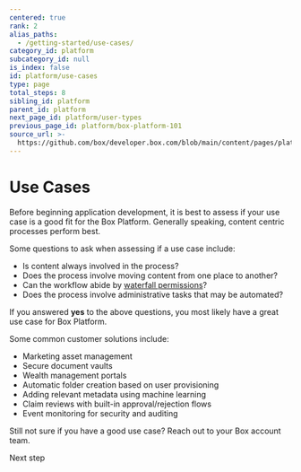 ```yaml
---
centered: true
rank: 2
alias_paths:
  - /getting-started/use-cases/
category_id: platform
subcategory_id: null
is_index: false
id: platform/use-cases
type: page
total_steps: 8
sibling_id: platform
parent_id: platform
next_page_id: platform/user-types
previous_page_id: platform/box-platform-101
source_url: >-
  https://github.com/box/developer.box.com/blob/main/content/pages/platform/use-cases.md
---
```

# Use Cases

Before beginning application development, it is best to assess if your use
case is a good fit for the Box Platform. Generally speaking, content centric
processes perform best.

Some questions to ask when assessing if a use case include:

- Is content always involved in the process?
- Does the process involve moving content from one place to another? 
- Can the workflow abide by [waterfall permissions][waterfall]?
- Does the process involve administrative tasks that may be automated?

If you answered **yes** to the above questions, you most likely have a great use
case for Box Platform. 

Some common customer solutions include: 

- Marketing asset management
- Secure document vaults
- Wealth management portals
- Automatic folder creation based on user provisioning
- Adding relevant metadata using machine learning 
- Claim reviews with built-in approval/rejection flows
- Event monitoring for security and auditing

Still not sure if you have a good use case? Reach out to your Box account team.

<!-- i18n-enable localize-links -->

[waterfall]: https://support.box.com/hc/en-us/articles/360043697254-Understanding-Folder-Permissions
<!-- i18n-disable localize-links -->

<Next>

Next step

</Next>